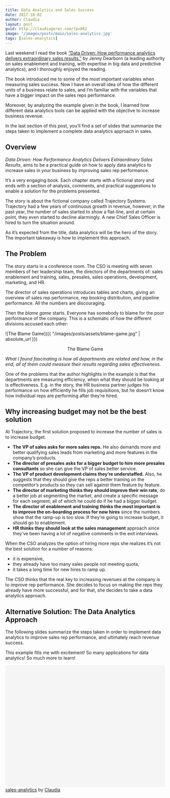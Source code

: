 ```yaml
---
title: Data Analytics and Sales Success
date: 2017-10-02
author: Claudia
layout: post
guid: http://claudiagerez.com/?p=862
image: '/images/posts/main/sales-analytics.jpg'
tags: [sales-analytics]
---
```


Last weekend I read the book <a href="https://www.amazon.com/Data-Driven-Performance-Analytics-Extraordinary/dp/1511361808" target="_blank" rel="noopener">“Data Driven: How performance analytics delivers extraordinary sales results.”</a> by Jenny Dearborn (a leading authority on sales enablement and training, with expertise in big data and predictive analytics), and I thoroughly enjoyed the reading.

The book introduced me to some of the most important variables when measuring sales success.  Now I have an overall idea of how the different units of a business relate to sales, and I&#8217;m familiar with the variables that have a bigger impact on the sales reps performance.

Moreover, by analyzing the example given in the book, I learned how different data analytics tools can be applied with the objective to increase business revenue.

In the last section of this post, you&#8217;ll find a set of slides that summarize the steps taken to implement a complete data analytics approach in sales.

## Overview

*Data Driven: How Performance Analytics Delivers Extraordinary Sales Results*, aims to be a practical guide on how to apply data analytics to increase sales in your business by improving sales rep performance.

It’s a very engaging book.  Each chapter starts with a fictional story and ends with a section of analysis, comments, and practical suggestions to enable a solution for the problems presented.

The story is about the fictional company called Trajectory Systems.  Trajectory had a few years of continuous growth in revenue, however, in the past year, the number of sales started to show a flat-line, and at certain point, they even started to decline alarmingly.  A new Chief Sales Officer is hired to turn the situation around.

As it’s expected from the title, data analytics will be the hero of the story.  The important takeaway is how to implement this approach.

## The Problem

The story starts in a conference room.  The CSO is meeting with seven members of her leadership team, the directors of the departments of: sales enablement and training, sales, presales, sales operations, development, marketing, and HR.

The director of sales operations introduces tables and charts, giving an overview of sales rep performance, rep booking distribution, and pipeline performance.  All the numbers are discouraging.

Then the *blame game* starts.  Everyone has somebody to blame for the poor performance of the company.  This is a schematic of how the different divisions accused each other:

![The Blame Game]({{ "/images/posts/assets/blame-game.jpg" | absolute_url }})
<p style="text-align: center;">
The Blame Game
</p>

*What I found fascinating is how all departments are related and how, in the end, all of them could measure their results regarding sales effectiveness.*

One of the problems that the author highlights in the example is that the departments are measuring efficiency, when what they should be looking at is effectiveness.  E.g. in the story, the HR business partner judges his performance on how efficiently he fills job requisitions, but he doesn’t know how individual reps are performing after they’re hired.

## Why increasing budget may not be the best solution

At Trajectory, the first solution proposed to increase the number of sales is to increase budget.

  * **The VP of sales asks for more sales reps.**  He also demands more and better qualifying sales leads from marketing and more features in the company’s products.
  * **The director of presales asks for a bigger budget to hire more presales consultants** so she can give the VP of sales better service.
  * **The VP of product development claims they’re understaffed.**  Also, he suggests that they should give the reps a better training on the competitor&#8217;s products so they can sell against them feature by feature.
  * **The director of marketing thinks they should improve their win rate**, do a better job at segmenting the market, and create a specific message for each segment; all of which he could do if he had a bigger budget.
  * **The director of enablement and training thinks the most important is to improve the on-boarding process for new hires** since the numbers show that the ramp-up is too slow.  If they’re going to increase budget, it should go to enablement.
  * **HR thinks they should look at the sales management** approach since they’ve been having a lot of negative comments in the exit interviews.

When the CSO analyzes the option of hiring more reps she realizes it’s not the best solution for a number of reasons: 
* it is expensive, 
* they already have too many sales people not meeting quota, 
* it takes a long time for new hires to ramp up.

The CSO thinks that the real key to increasing revenues at the company is to improve rep performance.  She decides to focus on making the reps they already have more successful, and for that, she decides to take a data analytics approach.

## Alternative Solution: The Data Analytics Approach

The following slides summarize the steps taken in order to implement data analytics to improve sales rep performance, and ultimately reach revenue success.

This example fills me with excitement! So many applications for data analytics! So much more to learn!

<div class="canva-embed" data-height-ratio="0.75" data-design-id="DACitrwvRAA" style="padding:75% 5px 5px 5px;background:rgba(0,0,0,0.03);border-radius:8px;"></div><script async src="https://sdk.canva.com/v1/embed.js"></script><a href="https://www.canva.com/design/DACitrwvRAA/view?utm_content=DACitrwvRAA&utm_campaign=designshare&utm_medium=embeds&utm_source=link" target="_blank">sales-analytics</a> by <a href="https://www.canva.com/clau_gerez?utm_campaign=designshare&utm_medium=embeds&utm_source=link" target="_blank">Claudia</a>

